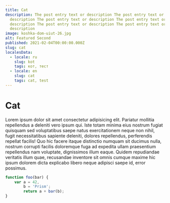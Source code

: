 ```yaml
---
title: Cat
description: The post entry text or description The post entry text or
  description The post entry text or description The post entry text or
  description The post entry text or description The post entry text or
  description
image: koshka-dom-uiut-26.jpg
alt: Featured Second
published: 2021-02-04T00:00:00.000Z
slug: cat
localesData:
  - locale: ru
    slug: kot
    tags: кот, тест
  - locale: en
    slug: cat
    tags: cat, test
---
```

# Cat
Lorem ipsum dolor sit amet consectetur adipisicing elit. Pariatur mollitia repellendus a deleniti vero ipsum qui. Iste totam minima eius nostrum fugiat quisquam sed voluptatibus saepe natus exercitationem neque non nihil, fugit necessitatibus sapiente deleniti, dolores repellendus, perferendis repellat facilis! Quo hic facere itaque distinctio numquam sit ducimus nulla, nostrum corrupti facilis doloremque fuga ad expedita ullam praesentium repellendus nam voluptate, dignissimos illum eaque. 
<v-img src="vorobey-el-golubaya.jpg" alt="Index"></v-img>
Quidem repudiandae veritatis illum quae, recusandae inventore sit omnis cumque maxime hic ipsum dolorem dicta explicabo libero neque adipisci saepe id, error possimus.
```javascript
function foo(bar) {
	var a = 42,
		b = 'Prism';
		return a + bar(b); 
}
```